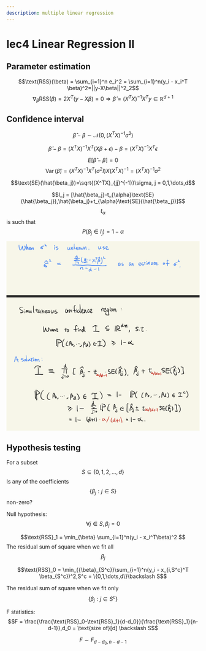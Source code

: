 ```yaml
---
description: multiple linear regression
---
```


# lec4 Linear Regression II

## Parameter estimation

$$\text{RSS}(\beta) = \sum_{i=1}^n e_i^2 = \sum_{i=1}^n(y_i - x_i^T \beta)^2=||y-X\beta||^2_2$$
$$\nabla_{\beta}\text{RSS}(\beta) = 2X^T(y -X\beta)=0\Rightarrow \hat{\beta} = (X^TX)^{-1}X^Ty \in \mathbb{R}^{d+1}$$

## Confidence interval

$$\hat{\beta} - \beta \sim \mathcal{N}(0, (X^TX)^{-1}\sigma^2)$$

$$\hat{\beta} -\beta =  (X^TX)^{-1}X^T(X\beta + \epsilon) -\beta =(X^TX)^{-1}X^T \epsilon$$

$$E[\hat{\beta}-\beta] = 0$$
$$\operatorname{Var}(\hat{\beta}) = (X^TX)^{-1}X^T(\sigma^2 I)X(X^TX)^{-1}=(X^TX)^{-1}\sigma^2$$

$$\text{SE}(\hat{\beta_j})=\sqrt{(X^TX)_{jj}^{-1}}\sigma, j = 0,1,\dots,d$$

$$I_j = [\hat{\beta_j}-t_{\alpha}\text{SE}(\hat{\beta_j}),\hat{\beta_j}+t_{\alpha}\text{SE}(\hat{\beta_j})]$$
$$t_{\alpha}$$ is such that $$P(\beta_j \in I_j)=1-\alpha$$

![fig1](images/stat154lec4fig1.png)

## Hypothesis testing

For a subset $$S  \subseteq \{0,1,2,\dots, d\}$$ Is any of the coefficients $$\{\beta_j : j \in S\}$$ non-zero?

Null hypothesis: $$\forall j \in S, \beta_j = 0$$

$$\text{RSS}_1  = \min_{\beta} \sum_{i=1}^n(y_i - x_i^T\beta)^2 $$
The residual sum of square when we fit all $$\beta_j$$


$$\text{RSS}_0 = \min_{{\beta}_{S^c}}\sum_{i=1}^n(y_i - x_{i,S^c}^T \beta_{S^c})^2,S^c = \{0,1,\dots,d\}\backslash S$$

The residual sum of square when we fit only $$\{\beta_j:j\in S^c \}$$

F statistics: $$F = \frac{\frac{\text{RSS}_0-\text{RSS}_1}{d-d_0}}{\frac{\text{RSS}_1}{n-d-1}},d_0 = \text{size of}[d] \backslash S$$

$$F \sim F_{d-d_0,n-d-1}$$
